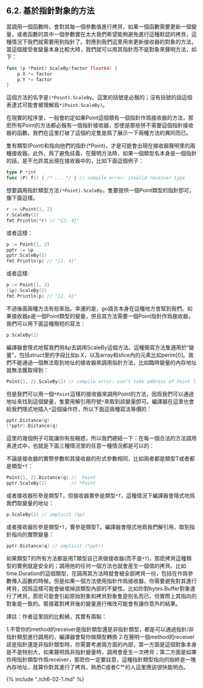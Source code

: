 ## 6.2. 基於指針對象的方法

當調用一個函數時，會對其每一個參數值進行拷貝，如果一個函數需要更新一個變量，或者函數的其中一個參數實在太大我們希望能夠避免進行這種默認的拷貝，這種情況下我們就需要用到指針了。對應到我們這里用來更新接收器的對象的方法，當這個接受者變量本身比較大時，我們就可以用其指針而不是對象來聲明方法，如下：

```go
func (p *Point) ScaleBy(factor float64) {
    p.X *= factor
    p.Y *= factor
}
```

這個方法的名字是`(*Point).ScaleBy`。這里的括號是必鬚的；沒有括號的話這個表達式可能會被理解爲`*(Point.ScaleBy)`。

在現實的程序里，一般會約定如果Point這個類有一個指針作爲接收器的方法，那麽所有Point的方法都必鬚有一個指針接收器，卽使是那些併不需要這個指針接收器的函數。我們在這里打破了這個約定隻是爲了展示一下兩種方法的異同而已。

隻有類型(Point)和指向他們的指針(*Point)，才是可能會出現在接收器聲明里的兩種接收器。此外，爲了避免歧義，在聲明方法時，如果一個類型名本身是一個指針的話，是不允許其出現在接收器中的，比如下面這個例子：

```go
type P *int
func (P) f() { /* ... */ } // compile error: invalid receiver type
```

想要調用指針類型方法`(*Point).ScaleBy`，隻要提供一個Point類型的指針卽可，像下面這樣。

```go
r := &Point{1, 2}
r.ScaleBy(2)
fmt.Println(*r) // "{2, 4}"
```
或者這樣：

```go
p := Point{1, 2}
pptr := &p
pptr.ScaleBy(2)
fmt.Println(p) // "{2, 4}"
```
或者這樣:

```go
p := Point{1, 2}
(&p).ScaleBy(2)
fmt.Println(p) // "{2, 4}"
```

不過後面兩種方法有些笨拙。幸運的是，go語言本身在這種地方會幫到我們。如果接收器p是一個Point類型的變量，併且其方法需要一個Point指針作爲接收器，我們可以用下面這種簡短的寫法：

```go
p.ScaleBy(2)
```

編譯器會隱式地幫我們用&p去調用ScaleBy這個方法。這種簡寫方法隻適用於“變量”，包括struct里的字段比如p.X，以及array和slice內的元素比如perim[0]。我們不能通過一個無法取到地址的接收器來調用指針方法，比如臨時變量的內存地址就無法獲取得到：

```go
Point{1, 2}.ScaleBy(2) // compile error: can't take address of Point literal
```

但是我們可以用一個`*Point`這樣的接收器來調用Point的方法，因爲我們可以通過地址來找到這個變量，隻要用解引用符號`*`來取到該變量卽可。編譯器在這里也會給我們隱式地插入`*`這個操作符，所以下面這兩種寫法等價的：

```Go
pptr.Distance(q)
(*pptr).Distance(q)
```

這里的幾個例子可能讓你有些睏惑，所以我們總結一下：在每一個合法的方法調用表達式中，也就是下面三種情況里的任意一種情況都是可以的：

不論是接收器的實際參數和其接收器的形式參數相同，比如兩者都是類型T或者都是類型`*T`：

```go
Point{1, 2}.Distance(q) //  Point
pptr.ScaleBy(2)         // *Point
```

或者接收器形參是類型T，但接收器實參是類型`*T`，這種情況下編譯器會隱式地爲我們取變量的地址：

```go
p.ScaleBy(2) // implicit (&p)
```

或者接收器形參是類型`*T`，實參是類型T。編譯器會隱式地爲我們解引用，取到指針指向的實際變量：

```go
pptr.Distance(q) // implicit (*pptr)
```

如果類型T的所有方法都是用T類型自己來做接收器(而不是`*T`)，那麽拷貝這種類型的實例就是安全的；調用他的任何一個方法也就會産生一個值的拷貝。比如time.Duration的這個類型，在調用其方法時就會被全部拷貝一份，包括在作爲參數傳入函數的時候。但是如果一個方法使用指針作爲接收器，你需要避免對其進行拷貝，因爲這樣可能會破壞掉該類型內部的不變性。比如你對bytes.Buffer對象進行了拷貝，那麽可能會引起原始對象和拷貝對象隻是别名而已，但實際上其指向的對象是一致的。緊接着對拷貝後的變量進行脩改可能會有讓你意外的結果。

譯註：作者這里説的比較繞，其實有兩點：

1.不管你的method的receiver是指針類型還是非指針類型，都是可以通過指針/非指針類型進行調用的，編譯器會幫你做類型轉換
2.在聲明一個method的receiver該是指針還是非指針類型時，你需要考慮兩方面的內部，第一方面是這個對象本身是不是特别大，如果聲明爲非指針變量時，調用會産生一次拷貝；第二方面是如果你用指針類型作爲receiver，那麽你一定要註意，這種指針類型指向的始終是一塊內存地址，就算你對其進行了拷貝。熟悉C或者C艹的人這里應該很快能明白。

{% include "./ch6-02-1.md" %}
